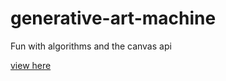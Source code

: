 # generative-art-machine

Fun with algorithms and the canvas api

[view here](https://jeanette-codes.github.io/generative-art-machine/)
